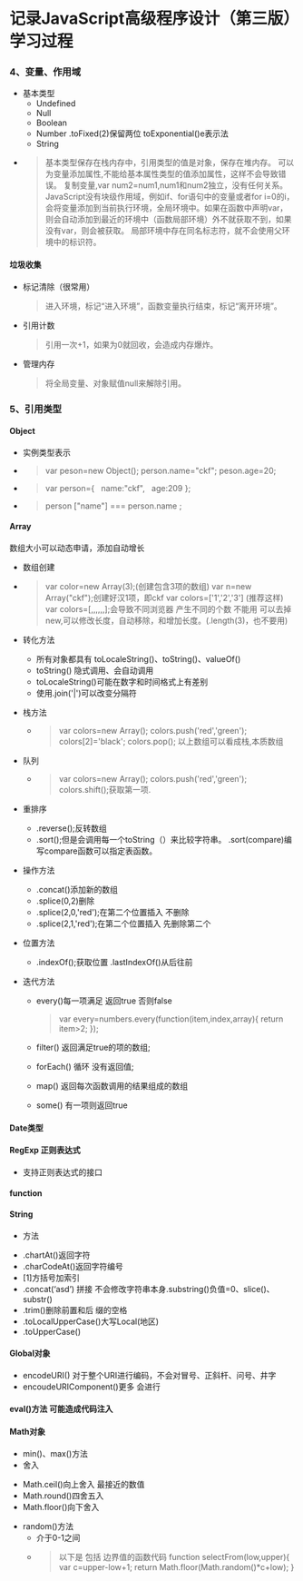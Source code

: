 #  记录JavaScript高级程序设计（第三版）学习过程
###  4、变量、作用域
+   基本类型
    -   Undefined
    -   Null
    -   Boolean
    -   Number .toFixed(2)保留两位 toExponential()e表示法
    -   String  
>
+   >基本类型保存在栈内存中，引用类型的值是对象，保存在堆内存。
可以为变量添加属性,不能给基本属性类型的值添加属性，这样不会导致错误。
复制变量,var num2=num1,num1和num2独立，没有任何关系。
JavaScript没有块级作用域，例如if、for语句中的变量或者for i=0的i，会将变量添加到当前执行环境，全局环境中。如果在函数中声明var，则会自动添加到最近的环境中（函数局部环境）外不就获取不到，如果没有var，则会被获取。
局部环境中存在同名标志符，就不会使用父环境中的标识符。


#### 垃圾收集

+   标记清除（很常用）
    >   进入环境，标记“进入环境”，函数变量执行结束，标记“离开环境”。
+   引用计数
    >   引用一次+1，如果为0就回收，会造成内存爆炸。
+   管理内存
    >  将全局变量、对象赋值null来解除引用。
   



###  5、引用类型
####    Object
+   实例类型表示
-   >var peson=new Object();
    person.name="ckf";
    peson.age=20;
-   >var person={
        &nbsp;&nbsp;name:"ckf",
        &nbsp;&nbsp;age:209
    };
-   >person ["name"] === person.name ;

####  Array
数组大小可以动态申请，添加自动增长
+   数组创建
-   >var color=new Array(3);(创建包含3项的数组)
    var n=new Array("ckf");创建好汉1项，即ckf
    var colors=['1','2','3'] (推荐这样)
    var colors=[,,,,,,];会导致不同浏览器 产生不同的个数  不能用
    可以去掉new,可以修改长度，自动移除，和增加长度。(.length(3)，也不要用)
+   转化方法
    -   所有对象都具有 toLocaleString()、toString()、valueOf()
    -   toString() 隐式调用、会自动调用
    -   toLocaleString()可能在数字和时间格式上有差别
    -   使用.join('|')可以改变分隔符

+   栈方法
    -   >var colors=new Array();
        colors.push('red','green');
        colors[2]='black';
        colors.pop();
        以上数组可以看成栈,本质数组
+   队列
    -   >var colors=new Array();
        colors.push('red','green');        
        colors.shift();获取第一项.
+   重排序
    -   .reverse();反转数组
    -   .sort();但是会调用每一个toString（）来比较字符串。
        .sort(compare)编写compare函数可以指定表函数。
+   操作方法
    -   .concat()添加新的数组
    -   .splice(0,2)删除
    -   .splice(2,0,'red');在第二个位置插入 不删除
    -   .splice(2,1,'red');在第二个位置插入 先删除第二个
+   位置方法
    -   .indexOf();获取位置
        .lastIndexOf()从后往前
+   迭代方法
    -   every()每一项满足 返回true 否则false
        >var every=numbers.every(function(item,index,array){
            return item>2;
        });
    -   filter() 返回满足true的项的数组;

    -   forEach() 循环 没有返回值;

    -   map() 返回每次函数调用的结果组成的数组

    -   some() 有一项则返回true
####    Date类型
####    RegExp 正则表达式
+   支持正则表达式的接口

####    function
####    String
+   方法
-   .chartAt()返回字符
-   .charCodeAt()返回字符编号
-   [1]方括号加索引
-   .concat(‘asd’) 拼接
    不会修改字符串本身.substring()负值=0、slice()、substr()
- .trim()删除前置和后 缀的空格
-   .toLocalUpperCase()大写Local(地区)
-   .toUpperCase()
####    Global对象
+   encodeURI() 对于整个URI进行编码，不会对冒号、正斜杆、问号、井字
+   encoudeURIComponent()更多 会进行
####    eval()方法 可能造成代码注入
####    Math对象    
+   min()、max()方法
+   舍入
-   Math.ceil()向上舍入 最接近的数值
-   Math.round()四舍五入
-   Math.floor()向下舍入

+   random()方法
    -   介于0-1之间
    -   >以下是 包括 边界值的函数代码
            function selectFrom(low,upper){
                var c=upper-low+1;
                return Math.floor(Math.random()*c+low);
    }

